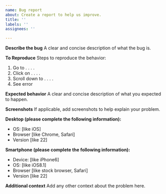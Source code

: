 ```yaml
---
name: Bug report
about: Create a report to help us improve.
title: ''
labels: ''
assignees: ''

---
```


**Describe the bug**
A clear and concise description of what the bug is.

**To Reproduce**
Steps to reproduce the behavior:
1. Go to . . . .
2. Click on . . . .
3. Scroll down to . . . .
4. See error

**Expected behavior**
A clear and concise description of what you expected to happen.

**Screenshots**
If applicable, add screenshots to help explain your problem.

**Desktop (please complete the following information):**
 - OS: [like iOS]
 - Browser [like Chrome, Safari]
 - Version [like 22]

**Smartphone (please complete the following information):**
 - Device: [like iPhone6]
 - OS: [like iOS8.1]
 - Browser [like stock browser, Safari]
 - Version [like 22]

**Additional context**
Add any other context about the problem here.
